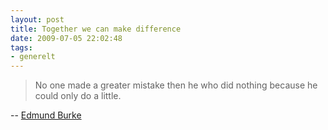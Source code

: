 ```yaml
---
layout: post
title: Together we can make difference
date: 2009-07-05 22:02:48
tags: 
- generelt
---
```

 > No one made a greater mistake then he who did nothing because he could only do a little.

-- <a href="http://en.wikipedia.org/wiki/Edmund_Burke">Edmund Burke</a>

